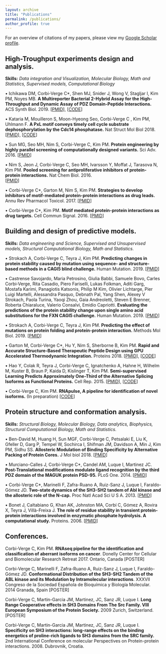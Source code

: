 ```yaml
---
layout: archive
title: "Publications"
permalink: /publications/
author_profile: true
---
```


For an overview of citations of my papers, please view my [Google Scholar profile](https://scholar.google.ca/citations?user=faDYpP8AAAAJ&hl=en).


## High-Troughput experiments design and analysis. 
  **Skills:** _Data integration and Visualization, Molecular Biology, Math and Statistics, Supervised models, Computational Biology_
  
• Ichikawa DM, Corbi-Verge C*, Shen MJ, Snider J, Wong V, Stagljar I, Kim PM, Noyes MB. **A Multireporter Bacterial 2-Hybrid Assay for the High-Throughput and Dynamic Assay of PDZ Domain-Peptide Interactions.** ACS Synth Biol. 2019. 
[[PMID](https://www.ncbi.nlm.nih.gov/pubmed/30969105)], [[CODE](https://gitlab.com/kimlab/ngskit)]

• Kataria M, Mouilleron S, Moon-Hyeong Seo,  Corbi-Verge C , Kim PM, Uhlmann F. **A PxL motif conveys timely cell cycle substrate dephosphorylation by the Cdc14 phosphatase.** Nat Struct Mol Biol 2018. 
 [[PMID](https://www.ncbi.nlm.nih.gov/pubmed/30455435)], [[CODE](https://gitlab.com/kimlab/ngskit)]

• Sun MG, Seo MH, Nim S, Corbi-Verge C, Kim PM. **Protein engineering by highly parallel screening of computationally designed variants.** Sci Adv. 2016. 
  [[PMID](https://www.ncbi.nlm.nih.gov/pubmed/27453948)]

• Nim S, Jeon J, Corbi-Verge C, Seo MH, Ivarsson Y, Moffat J, Tarasova N, Kim PM. **Pooled screening for antiproliferative inhibitors of protein-protein interactions.** Nat Chem Biol. 2016.  
  [[PMID](https://www.ncbi.nlm.nih.gov/pubmed/26900867)]

• Corbi-Verge C*, Garton M, Nim S, Kim PM. **Strategies to develop inhibitors of motif-mediated protein-protein interactions as drug leads.**  Annu Rev Pharmacol Toxicol. 2017. 
  [[PMID](https://www.ncbi.nlm.nih.gov/pubmed/27618737)]

• Corbi-Verge C*, Kim PM. **Motif mediated protein-protein interactions as drug targets.** Cell Commun Signal.  2016. 
[[PMID](https://www.ncbi.nlm.nih.gov/pubmed/26936767)]



## Building and design of predictive models.
   **Skills:** _Data engineering and Science, Supervised and Unsupervised models, Structural Computational Biology, Math and Statistics._

• Strokach A, Corbi-Verge C, Teyra J, Kim PM. **Predicting changes in protein stability caused by mutation using sequence- and structure-based methods in a CAGI5 blind challenge.** Human Mutation. 2019.
  [[PMID](https://www.ncbi.nlm.nih.gov/pubmed/31243847)] 
  
• Castrense Savojardo, Maria Petrosino, Giulia Babbi, Samuele Bovo, Carles Corbi‐Verge, Rita Casadio, Piero Fariselli, Lukas Folkman, Aditi Garg, Mostafa Karimi, Panagiotis Katsonis, Philip M Kim, Olivier Lichtarge, Pier Luigi Martelli, Alessandra Pasquo, Debnath Pal, Yang Shen, Alexey V Strokach, Paola Turina, Yaoqi Zhou, Gaia Andreoletti, Steven E Brenner, Roberta Chiaraluce, Valerio Consalvi, Emidio Capriotti. **Evaluating the predictions of the protein stability change upon single amino acid substitutions for the FXN CAGI5 challenge.** Human Mutation. 2019. [[PMID](https://www.ncbi.nlm.nih.gov/pubmed/31209948)] 
 
• Strokach A, Corbi-Verge C, Teyra J, Kim PM. **Predicting the effect of mutations on protein folding and protein-protein interaction.** Methods Mol Biol. 2019.
  [[PMID](https://www.ncbi.nlm.nih.gov/pubmed/30298389)]
  
• Garton M,  Corbi-Verge C*, Hu Y, Nim S, Sherborne B,  Kim PM. **Rapid and Accurate Structure‐Based Therapeutic Peptide Design using GPU Accelerated Thermodynamic Integration.** Proteins 2018.
  [[PMID](https://www.ncbi.nlm.nih.gov/pubmed/30520126)], [[CODE](https://gitlab.com/kimlab/rapid)] 
  
• Hao Y, Colak R, Teyra J, Corbi-Verge C, Ignatchenko A, Hahne H, Wilhelm M, Kuster B, Braun P, Kaida D, Kislinger T, Kim PM. **Semi-supervised Learning Predicts Approximately One-Third of the Alternative Splicing Isoforms as Functional Proteins.** Cell Rep. 2015. 
  [[PMID](https://www.ncbi.nlm.nih.gov/pubmed/26146086)], [[CODE](https://gitlab.com/kimlab/pulse)] 

• Corbi-Verge C, Kim PM. **RNApulse, A pipeline for identification of novel isoforms.** (In preparation)
  [[CODE](https://gitlab.com/kimlab/rnapulse)]



## Protein structure and conformation analysis.
   **Skills:** _Structural Biology, Molecular Biology, Data analytics, Biophysics, Structural Computational Biology, Math and Statistics._
   
• Ben-David M, Huang H, Sun MGF, Corbi-Verge C, Petsalaki E, Liu K, Gfeller D, Garg P, Tempel W, Sochirca I, Shifman JM, Davidson A, Min J, Kim PM, Sidhu SS. **Allosteric Modulation of Binding Specificity by Alternative Packing of Protein Cores.** J Mol biol 2018.
  [[PMID](https://www.ncbi.nlm.nih.gov/pubmed/30471255)]
  
• Murciano-Calles J, Corbi-Verge C*, Candel AM, Luque I, Martinez JC. **Post-Translational modifications modulate ligand recognition by the third PDZ domain of the MAGUK protein PSD-95.** PLoS One. 2014.
  [[PMID](https://www.ncbi.nlm.nih.gov/pubmed/24587199)]

• Corbi-Verge C*, Marinelli F, Zafra-Ruano A, Ruiz-Sanz J, Luque I, Faraldo-Gómez JD. **Two-state dynamics of the SH3-SH2 tandem of Abl kinase and the allosteric role of the N-cap.** Proc Natl Acad Sci U S A. 2013.
  [[PMID](https://www.ncbi.nlm.nih.gov/pubmed/23959873)]

• Bonet J, Caltabiano G, Khan AK, Johnston MA, Corbí C, Gómez A, Rovira X, Teyra J, Villà-Freixa J. **The role of residue stability in transient protein-protein interactions involved in enzymatic phosphate hydrolysis. A computational study.** Proteins. 2006. 
  [[PMID](https://www.ncbi.nlm.nih.gov/pubmed/16374872)]
  
  
## Conferences.

Corbi-Verge C, Kim PM. **RNAseq pipeline for the identification and classification of aberrant isoforms on cancer**. Donelly Center for Cellular and Biomolecular Research Retreat 2017. Ontario, Canada [POSTER]

Corbi-Verge C, Marinelli F, Zafra-Ruano A, Ruiz-Sanz J, Luque I, Faraldo-Gómez JD. **Conformational Distribution of the SH3-SH2 Tandem of the ABL kinase and its Modulation by Intramolecular interactions**.  XXXVII Congreso de la Sociedad Española de Bioquímica y Biología Molecular. 2014 Granada, Spain  [POSTER]

Corbi-Verge C, Martin-Garcia JM, Martinez, JC, Sanz JR, Luque I. **Long Range Cooperative effects in SH3 Domains From The Src Family. VIII European Symposium of the Protein Society.**  2009 Zurich, Switzerland.[POSTER]

Corbi-Verge C, Martin-Garcia JM, Martinez, JC, Sanz JR, Luque I. **Specificity on SH3 interactions: long-range effects on the binding energetics of proline-rich ligands to SH3 domains from the SRC family.** 2nd International Conference on molecular Perspectives on Protein-protein interactions. 2008. Dubrovnik, Croatia.

